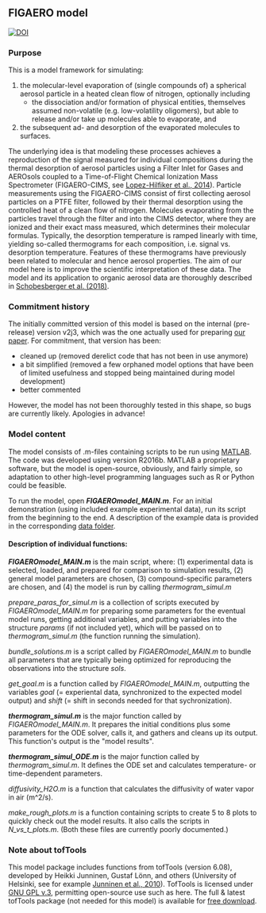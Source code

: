

## FIGAERO model

[![DOI](https://zenodo.org/badge/144973997.svg)](https://zenodo.org/badge/latestdoi/144973997)

### Purpose

This is a model framework for simulating:
1. the molecular-level evaporation of (single compounds of) a spherical aerosol particle in a heated clean flow of nitrogen, optionally including
   - the dissociation and/or formation of physical entities, themselves assumed non-volatile (e.g. low-volatility oligomers), but able to release and/or take up molecules able to evaporate, and
2. the subsequent ad- and desorption of the evaporated molecules to surfaces.

The underlying idea is that modeling these processes achieves a reproduction of the signal measured for individual compositions during the thermal desorption of aerosol particles using a Filter Inlet for Gases and AEROsols coupled to a Time-of-Flight Chemical Ionization Mass Spectrometer (FIGAERO-CIMS, see [Lopez-Hilfiker et al., 2014](https://www.atmos-meas-tech.net/7/983/2014/amt-7-983-2014.html)).
Particle measurements using the FIGAERO-CIMS consist of first collecting aerosol particles on a PTFE filter, followed by their thermal desorption using the controlled heat of a clean flow of nitrogen. Molecules evaporating from the particles travel through the filter and into the CIMS detector, where they are ionized and their exact mass measured, which determines their molecular formulas. Typically, the desorption temperature is ramped linearly with time, yielding so-called thermograms for each composition, i.e. signal vs. desorption temperature. Features of these thermograms have previously been related to molecular and hence aerosol properties. The aim of our model here is to improve the scientific interpretation of these data.
The model and its application to organic aerosol data are thoroughly described in [Schobesberger et al. (2018)](https://www.atmos-chem-phys-discuss.net/acp-2018-398/).

### Commitment history

The initially committed version of this model is based on the internal (pre-release) version v2j3, which was the one actually used for preparing [our paper](https://www.atmos-chem-phys-discuss.net/acp-2018-398/). For commitment, that version has been:
- cleaned up (removed derelict code that has not been in use anymore)
- a bit simplified (removed a few orphaned model options that have been of limited usefulness and stopped being maintained during model development)
- better commented

However, the model has not been thoroughly tested in this shape, so bugs are currently likely. Apologies in advance!

### Model content

The model consists of .m-files containing scripts to be run using [MATLAB](https://www.mathworks.com/products/matlab.html). The code was developed using version R2016b. MATLAB a proprietary software, but the model is open-source, obviously, and fairly simple, so adaptation to other high-level programming languages such as R or Python could be feasible.

To run the model, open **_FIGAEROmodel_MAIN.m_**.
For an initial demonstration (using included example experimental data), run its script from the beginning to the end. A description of the example data is provided in the corresponding [data folder](../example_exp_data).

#### Description of individual functions:

**_FIGAEROmodel_MAIN.m_** is the main script, where: (1) experimental data is selected, loaded, and prepared for comparison to simulation results, (2) general model parameters are chosen, (3) compound-specific parameters are chosen, and (4) the model is run by calling _thermogram_simul.m_

_prepare_paras_for_simul.m_ is a collection of scripts executed by _FIGAEROmodel_MAIN.m_ for preparing some parameters for the eventual model runs, getting additional variables, and putting variables into the structure _params_ (if not included yet), which will be passed on to _thermogram_simul.m_ (the function running the simulation).

_bundle_solutions.m_ is a script called by _FIGAEROmodel_MAIN.m_ to bundle all parameters that are typically being optimized for reproducing the observations into the structure _sols_.

_get_goal.m_ is a function called by _FIGAEROmodel_MAIN.m_, outputting the variables _goal_ (= experiental data, synchronized to the expected model output) and _shift_ (= shift in seconds needed for that sychronization).

**_thermogram_simul.m_** is the major function called by _FIGAEROmodel_MAIN.m_. It prepares the initial conditions plus some parameters for the ODE solver, calls it, and gathers and cleans up its output. This function's output is the "model results".

**_thermogram_simul_ODE.m_** is the major function called by _thermogram_simul.m_. It defines the ODE set and calculates temperature- or time-dependent parameters.

_diffusivity_H2O.m_ is a function that calculates the diffusivity of water vapor in air (m^2/s).

_make_rough_plots.m_ is a function containing scripts to create 5 to 8 plots to quickly check out the model results. It also calls the scripts in _N_vs_t_plots.m_. (Both these files are currently poorly documented.)

### Note about tofTools
This model package includes functions from tofTools (version 6.08), developed by Heikki Junninen, Gustaf Lönn, and others (University of Helsinki, see for example [Junninen et al., 2010](https://doi.org/10.5194/amt-3-1039-2010)). TofTools is licensed under [GNU GPL v.3](../model_scripts/from_tofTools_608/license.txt), permitting open-source use such as here. The full & latest tofTools package (not needed for this model) is available for [free download](http://junninen.net/tofTools/).

